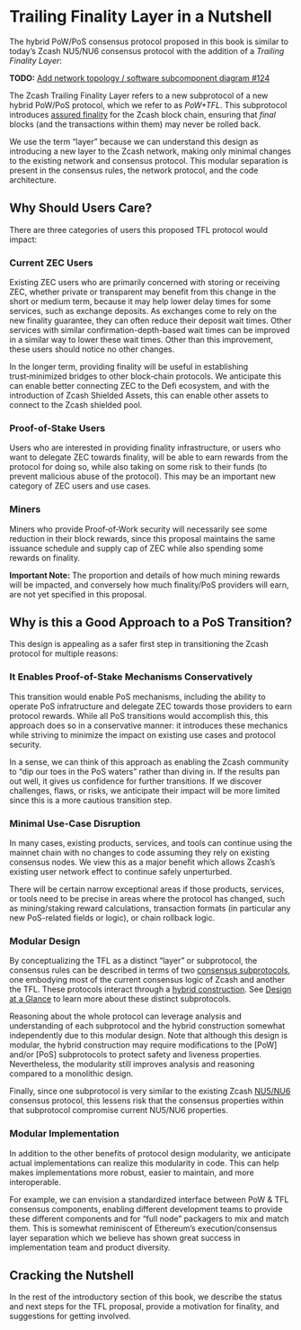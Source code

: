 # Trailing Finality Layer in a Nutshell

The hybrid PoW/PoS consensus protocol proposed in this book is similar to today’s Zcash NU5/NU6 consensus protocol with the addition of a *Trailing Finality Layer*:

**TODO:** [Add network topology / software subcomponent diagram #124](https://github.com/Electric-Coin-Company/tfl-book/issues/124)

The Zcash Trailing Finality Layer refers to a new subprotocol of a new hybrid PoW/PoS protocol, which we refer to as *PoW+TFL*. This subprotocol introduces [assured finality](../terminology.md#definition-assured-finality) for the Zcash block chain, ensuring that *final* blocks (and the transactions within them) may never be rolled back.

We use the term “layer” because we can understand this design as introducing a new layer to the Zcash network, making only minimal changes to the existing network and consensus protocol. This modular separation is present in the consensus rules, the network protocol, and the code architecture.

## Why Should Users Care?

There are three categories of users this proposed TFL protocol would impact:

### Current ZEC Users

Existing ZEC users who are primarily concerned with storing or receiving ZEC, whether private or transparent may benefit from this change in the short or medium term, because it may help lower delay times for some services, such as exchange deposits. As exchanges come to rely on the new finality guarantee, they can often reduce their deposit wait times. Other services with similar confirmation-depth-based wait times can be improved in a similar way to lower these wait times. Other than this improvement, these users should notice no other changes.

In the longer term, providing finality will be useful in establishing trust‑minimized bridges to other block‑chain protocols. We anticipate this can enable better connecting ZEC to the Defi ecosystem, and with the introduction of Zcash Shielded Assets, this can enable other assets to connect to the Zcash shielded pool.

### Proof-of-Stake Users

Users who are interested in providing finality infrastructure, or users who want to delegate ZEC towards finality, will be able to earn rewards from the protocol for doing so, while also taking on some risk to their funds (to prevent malicious abuse of the protocol). This may be an important new category of ZEC users and use cases.

### Miners

Miners who provide Proof‑of‑Work security will necessarily see some reduction in their block rewards, since this proposal maintains the same issuance schedule and supply cap of ZEC while also spending some rewards on finality.

**Important Note:** The proportion and details of how much mining rewards will be impacted, and conversely how much finality/PoS providers will earn, are not yet specified in this proposal.

## Why is this a Good Approach to a PoS Transition?

This design is appealing as a safer first step in transitioning the Zcash protocol for multiple reasons:

### It Enables Proof-of-Stake Mechanisms Conservatively

This transition would enable PoS mechanisms, including the ability to operate PoS infratructure and delegate ZEC towards those providers to earn protocol rewards. While all PoS transitions would accomplish this, this approach does so in a conservative manner: it introduces these mechanics while striving to minimize the impact on existing use cases and protocol security.

In a sense, we can think of this approach as enabling the Zcash community to “dip our toes in the PoS waters” rather than diving in. If the results pan out well, it gives us confidence for further transitions. If we discover challenges, flaws, or risks, we anticipate their impact will be more limited since this is a more cautious transition step.

### Minimal Use-Case Disruption

In many cases, existing products, services, and tools can continue using the mainnet chain with no changes to code assuming they rely on existing consensus nodes. We view this as a major benefit which allows Zcash’s existing user network effect to continue safely unperturbed.

There will be certain narrow exceptional areas if those products, services, or tools need to be precise in areas where the protocol has changed, such as mining/staking reward calculations, transaction formats (in particular any new PoS-related fields or logic), or chain rollback logic.

### Modular Design

By conceptualizing the TFL as a distinct “layer” or subprotocol, the consensus rules can be described in terms of two [consensus subprotocols](../terminology.md#definition-consensus-subprotocols), one embodying most of the current consensus logic of Zcash and another the TFL. These protocols interact through a [hybrid construction](../terminology.md#definition-hybrid-construction). See [Design at a Glance](../design/design-at-a-glance.md) to learn more about these distinct subprotocols.

Reasoning about the whole protocol can leverage analysis and understanding of each subprotocol and the hybrid construction somewhat independently due to this modular design. Note that although this design is modular, the hybrid construction may require modifications to the [PoW] and/or [PoS] subprotocols to protect safety and liveness properties. Nevertheless, the modularity still improves analysis and reasoning compared to a monolithic design.

Finally, since one subprotocol is very similar to the existing Zcash [NU5/NU6](../terminology.md#definition-nu5nu6) consensus protocol, this lessens risk that the consensus properties within that subprotocol compromise current NU5/NU6 properties.

### Modular Implementation

In addition to the other benefits of protocol design modularity, we anticipate actual implementations can realize this modularity in code. This can help makes implementations more robust, easier to maintain, and more interoperable.

 For example, we can envision a standardized interface between PoW & TFL consensus components, enabling different development teams to provide these different components and for “full node” packagers to mix and match them. This is somewhat reminiscent of Ethereum’s execution/consensus layer separation which we believe has shown great success in implementation team and product diversity.

## Cracking the Nutshell

In the rest of the introductory section of this book, we describe the status and next steps for the TFL proposal, provide a motivation for finality, and suggestions for getting involved.
